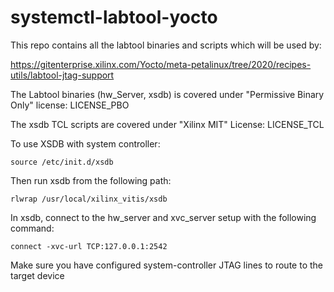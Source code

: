 # systemctl-labtool-yocto

This repo contains all the labtool binaries and scripts which will be used by:

https://gitenterprise.xilinx.com/Yocto/meta-petalinux/tree/2020/recipes-utils/labtool-jtag-support

The Labtool binaries (hw_Server, xsdb) is covered under "Permissive Binary Only" license: LICENSE_PBO

The xsdb TCL scripts are covered under "Xilinx MIT" License: LICENSE_TCL

To use XSDB with system controller:

```
source /etc/init.d/xsdb
```
Then run xsdb from the following path:
``` 
rlwrap /usr/local/xilinx_vitis/xsdb
```
In xsdb, connect to the hw_server and xvc_server setup with the following command:
```
connect -xvc-url TCP:127.0.0.1:2542
```
Make sure you have configured system-controller JTAG lines to route to the target device

